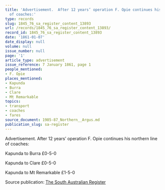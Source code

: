 ```yaml
---
title: 'Advertisement.  After 12 years’ operation F. Opie continues his northern line
  of coaches:'
type: records
slug: 1845_76_sa_register_content_13893
url: /records/1845_76_sa_register_content_13893/
record_id: 1845_76_sa_register_content_13893
date: '1861-01-07'
date_display: null
volume: null
issue_number: null
page: '1'
article_type: advertisement
issue_reference: 7 January 1861, page 1
people_mentioned:
- F. Opie
places_mentioned:
- Kapunda
- Burra
- Clare
- Mt Remarkable
topics:
- transport
- coaches
- fares
source_document: 1985-87_Northern__Argus.md
publication_slug: sa-register
---
```


Advertisement.  After 12 years’ operation F. Opie continues his northern line of coaches:

Kapunda to Burra		£0-5-0

Kapunda to Clare		£0-5-0

Kapunda to Mt Remarkable	£1-5-0

Source publication: [The South Australian Register](/publications/sa-register/)
